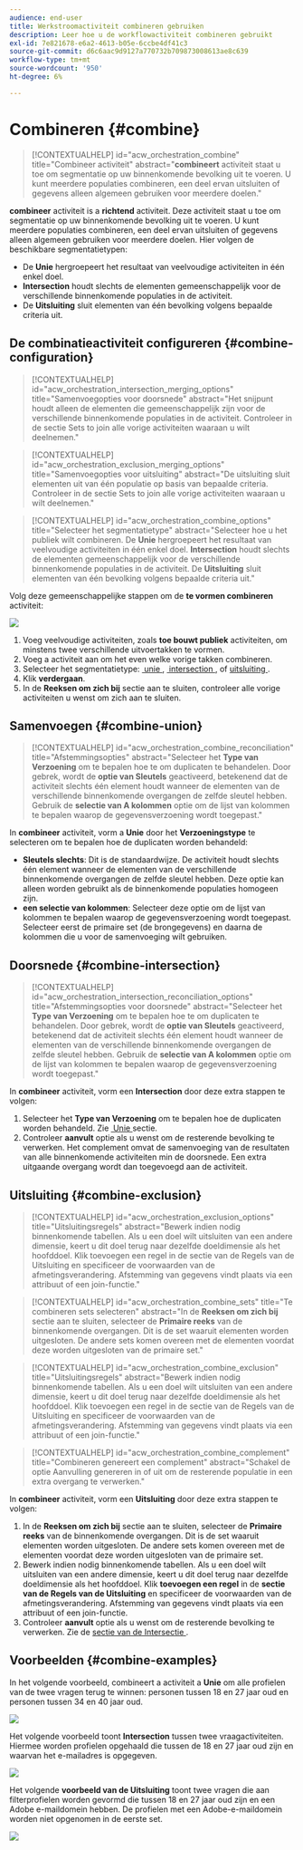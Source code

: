 ```yaml
---
audience: end-user
title: Werkstroomactiviteit combineren gebruiken
description: Leer hoe u de workflowactiviteit combineren gebruikt
exl-id: 7e821678-e6a2-4613-b05e-6ccbe4df41c3
source-git-commit: d6c6aac9d9127a770732b709873008613ae8c639
workflow-type: tm+mt
source-wordcount: '950'
ht-degree: 6%

---
```


# Combineren {#combine}

>[!CONTEXTUALHELP]
>id="acw_orchestration_combine"
>title="Combineer activiteit"
>abstract="**combineert** activiteit staat u toe om segmentatie op uw binnenkomende bevolking uit te voeren. U kunt meerdere populaties combineren, een deel ervan uitsluiten of gegevens alleen algemeen gebruiken voor meerdere doelen."

**combineer** activiteit is a **richtend** activiteit. Deze activiteit staat u toe om segmentatie op uw binnenkomende bevolking uit te voeren. U kunt meerdere populaties combineren, een deel ervan uitsluiten of gegevens alleen algemeen gebruiken voor meerdere doelen. Hier volgen de beschikbare segmentatietypen:

<!--
The **Combine** activity can be placed after any other activity, but not at the beginning of the workflow. Any activity can be placed after the **Combine**.
-->

* De **Unie** hergroepeert het resultaat van veelvoudige activiteiten in één enkel doel.
* **Intersection** houdt slechts de elementen gemeenschappelijk voor de verschillende binnenkomende populaties in de activiteit.
* De **Uitsluiting** sluit elementen van één bevolking volgens bepaalde criteria uit.

## De combinatieactiviteit configureren {#combine-configuration}

>[!CONTEXTUALHELP]
>id="acw_orchestration_intersection_merging_options"
>title="Samenvoegopties voor doorsnede"
>abstract="Het snijpunt houdt alleen de elementen die gemeenschappelijk zijn voor de verschillende binnenkomende populaties in de activiteit. Controleer in de sectie Sets to join alle vorige activiteiten waaraan u wilt deelnemen."

>[!CONTEXTUALHELP]
>id="acw_orchestration_exclusion_merging_options"
>title="Samenvoegopties voor uitsluiting"
>abstract="De uitsluiting sluit elementen uit van één populatie op basis van bepaalde criteria. Controleer in de sectie Sets to join alle vorige activiteiten waaraan u wilt deelnemen."

>[!CONTEXTUALHELP]
>id="acw_orchestration_combine_options"
>title="Selecteer het segmentatietype"
>abstract="Selecteer hoe u het publiek wilt combineren. De **Unie** hergroepeert het resultaat van veelvoudige activiteiten in één enkel doel. **Intersection** houdt slechts de elementen gemeenschappelijk voor de verschillende binnenkomende populaties in de activiteit. De **Uitsluiting** sluit elementen van één bevolking volgens bepaalde criteria uit."

Volg deze gemeenschappelijke stappen om de **te vormen combineren** activiteit:

![](../assets/workflow-combine.png)

1. Voeg veelvoudige activiteiten, zoals **toe bouwt publiek** activiteiten, om minstens twee verschillende uitvoertakken te vormen.
1. Voeg a **&#x200B;**&#x200B;activiteit aan om het even welke vorige takken combineren.
1. Selecteer het segmentatietype: [&#x200B; unie &#x200B;](#union), [&#x200B; intersection &#x200B;](#intersection), of [&#x200B; uitsluiting &#x200B;](#exclusion).
1. Klik **verdergaan**.
1. In de **Reeksen om zich bij** sectie aan te sluiten, controleer alle vorige activiteiten u wenst om zich aan te sluiten.

## Samenvoegen {#combine-union}

>[!CONTEXTUALHELP]
>id="acw_orchestration_combine_reconciliation"
>title="Afstemmingsopties"
>abstract="Selecteer het **Type van Verzoening** om te bepalen hoe te om duplicaten te behandelen. Door gebrek, wordt de **optie van Sleutels** geactiveerd, betekenend dat de activiteit slechts één element houdt wanneer de elementen van de verschillende binnenkomende overgangen de zelfde sleutel hebben. Gebruik de **selectie van A kolommen** optie om de lijst van kolommen te bepalen waarop de gegevensverzoening wordt toegepast."

In **combineer** activiteit, vorm a **Unie** door het **Verzoeningstype** te selecteren om te bepalen hoe de duplicaten worden behandeld:

* **Sleutels slechts**: Dit is de standaardwijze. De activiteit houdt slechts één element wanneer de elementen van de verschillende binnenkomende overgangen de zelfde sleutel hebben. Deze optie kan alleen worden gebruikt als de binnenkomende populaties homogeen zijn.
* **een selectie van kolommen**: Selecteer deze optie om de lijst van kolommen te bepalen waarop de gegevensverzoening wordt toegepast. Selecteer eerst de primaire set (de brongegevens) en daarna de kolommen die u voor de samenvoeging wilt gebruiken.

## Doorsnede {#combine-intersection}

>[!CONTEXTUALHELP]
>id="acw_orchestration_intersection_reconciliation_options"
>title="Afstemmingsopties voor doorsnede"
>abstract="Selecteer het **Type van Verzoening** om te bepalen hoe te om duplicaten te behandelen. Door gebrek, wordt de **optie van Sleutels** geactiveerd, betekenend dat de activiteit slechts één element houdt wanneer de elementen van de verschillende binnenkomende overgangen de zelfde sleutel hebben. Gebruik de **selectie van A kolommen** optie om de lijst van kolommen te bepalen waarop de gegevensverzoening wordt toegepast."

In **combineer** activiteit, vorm een **Intersection** door deze extra stappen te volgen:

1. Selecteer het **Type van Verzoening** om te bepalen hoe de duplicaten worden behandeld. Zie [&#x200B; Unie &#x200B;](#union) sectie.
1. Controleer **aanvult** optie als u wenst om de resterende bevolking te verwerken. Het complement omvat de samenvoeging van de resultaten van alle binnenkomende activiteiten min de doorsnede. Een extra uitgaande overgang wordt dan toegevoegd aan de activiteit.

## Uitsluiting {#combine-exclusion}

>[!CONTEXTUALHELP]
>id="acw_orchestration_exclusion_options"
>title="Uitsluitingsregels"
>abstract="Bewerk indien nodig binnenkomende tabellen. Als u een doel wilt uitsluiten van een andere dimensie, keert u dit doel terug naar dezelfde doeldimensie als het hoofddoel. Klik toevoegen een regel in de sectie van de Regels van de Uitsluiting en specificeer de voorwaarden van de afmetingsverandering. Afstemming van gegevens vindt plaats via een attribuut of een join-functie."

>[!CONTEXTUALHELP]
>id="acw_orchestration_combine_sets"
>title="Te combineren sets selecteren"
>abstract="In de **Reeksen om zich bij** sectie aan te sluiten, selecteer de **Primaire reeks** van de binnenkomende overgangen. Dit is de set waaruit elementen worden uitgesloten. De andere sets komen overeen met de elementen voordat deze worden uitgesloten van de primaire set."

>[!CONTEXTUALHELP]
>id="acw_orchestration_combine_exclusion"
>title="Uitsluitingsregels"
>abstract="Bewerk indien nodig binnenkomende tabellen. Als u een doel wilt uitsluiten van een andere dimensie, keert u dit doel terug naar dezelfde doeldimensie als het hoofddoel. Klik toevoegen een regel in de sectie van de Regels van de Uitsluiting en specificeer de voorwaarden van de afmetingsverandering. Afstemming van gegevens vindt plaats via een attribuut of een join-functie."

>[!CONTEXTUALHELP]
>id="acw_orchestration_combine_complement"
>title="Combineren genereert een complement"
>abstract="Schakel de optie Aanvulling genereren in of uit om de resterende populatie in een extra overgang te verwerken."

In **combineer** activiteit, vorm een **Uitsluiting** door deze extra stappen te volgen:

1. In de **Reeksen om zich bij** sectie aan te sluiten, selecteer de **Primaire reeks** van de binnenkomende overgangen. Dit is de set waaruit elementen worden uitgesloten. De andere sets komen overeen met de elementen voordat deze worden uitgesloten van de primaire set.
1. Bewerk indien nodig binnenkomende tabellen. Als u een doel wilt uitsluiten van een andere dimensie, keert u dit doel terug naar dezelfde doeldimensie als het hoofddoel. Klik **toevoegen een regel** in de **sectie van de Regels van de Uitsluiting** en specificeer de voorwaarden van de afmetingsverandering. Afstemming van gegevens vindt plaats via een attribuut of een join-functie.
1. Controleer **aanvult** optie als u wenst om de resterende bevolking te verwerken. Zie de [&#x200B; sectie van de Intersectie &#x200B;](#intersection).

## Voorbeelden {#combine-examples}

In het volgende voorbeeld, combineert a **&#x200B;**&#x200B;activiteit a **Unie** om alle profielen van de twee vragen terug te winnen: personen tussen 18 en 27 jaar oud en personen tussen 34 en 40 jaar oud.

![](../assets/workflow-union-example.png)

Het volgende voorbeeld toont **Intersection** tussen twee vraagactiviteiten. Hiermee worden profielen opgehaald die tussen de 18 en 27 jaar oud zijn en waarvan het e-mailadres is opgegeven.

![](../assets/workflow-intersection-example.png)

Het volgende **voorbeeld van de Uitsluiting** toont twee vragen die aan filterprofielen worden gevormd die tussen 18 en 27 jaar oud zijn en een Adobe e-maildomein hebben. De profielen met een Adobe-e-maildomein worden niet opgenomen in de eerste set.

![](../assets/workflow-exclusion-example.png)